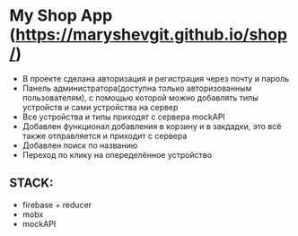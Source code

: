 # My Shop App (https://maryshevgit.github.io/shop/)

- В проекте сделана авторизация и регистрация через почту и пароль
- Панель администратора(доступна только авторизованным пользователям), с помощью которой можно добавлять типы устройств и сами устройства на сервер
- Все устройства и типы приходят с сервера mockAPI 
- Добавлен функционал добавления в корзину и в закдадки, это всё также отправляется и приходит с сервера
- Добавлен поиск по названию
- Переход по клику на опеределённое устройство

## STACK: 
- firebase + reducer 
- mobx 
- mockAPI
 



